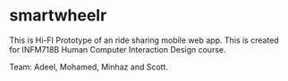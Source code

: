 smartwheelr
===========

This is Hi-FI Prototype of an ride sharing mobile web app. This is created for INFM718B Human Computer Interaction Design course.

Team: Adeel, Mohamed, Minhaz and Scott.
